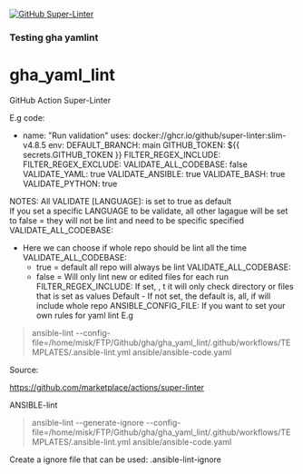 [![GitHub Super-Linter](https://github.com/Misk77/gha_yaml_lint/actions/workflows/syntax-check.yml/badge.svg)](https://github.com/marketplace/actions/super-linter)

### Testing gha yamlint
# gha_yaml_lint


GitHub Action Super-Linter



E.g code:
- name: "Run validation"
        uses: docker://ghcr.io/github/super-linter:slim-v4.8.5
        env:
          DEFAULT_BRANCH: main
          GITHUB_TOKEN: ${{ secrets.GITHUB_TOKEN }}
          FILTER_REGEX_INCLUDE:
          FILTER_REGEX_EXCLUDE:
          VALIDATE_ALL_CODEBASE: false
          VALIDATE_YAML: true
          VALIDATE_ANSIBLE: true
          VALIDATE_BASH: true
          VALIDATE_PYTHON: true



NOTES:
All VALIDATE [LANGUAGE]: is set to true as default  
If you set a specific LANGUAGE to be validate, all other lagague will be set to false = they will not be lint and need to be specific specified  
VALIDATE_ALL_CODEBASE:  
- Here we can choose if whole repo should be lint all the time
VALIDATE_ALL_CODEBASE:
  -  true  = default all repo will always be lint
VALIDATE_ALL_CODEBASE:
  - false = Will only lint new or edited files for each run
FILTER_REGEX_INCLUDE:
If set, , t it will only check directory or files that is set as values
Default - If not set, the default is, all,  if will include whole repo
ANSIBLE_CONFIG_FILE:
If you want to set your own rules for yaml lint
E.g
> ansible-lint  --config-file=/home/misk/FTP/Github/gha/gha_yaml_lint/.github/workflows/TEMPLATES/.ansible-lint.yml  ansible/ansible-code.yaml






Source:

https://github.com/marketplace/actions/super-linter


ANSIBLE-lint


> ansible-lint --generate-ignore  --config-file=/home/misk/FTP/Github/gha/gha_yaml_lint/.github/workflows/TEMPLATES/.ansible-lint.yml  ansible/ansible-code.yaml

Create a ignore file that can be used:  .ansible-lint-ignore
